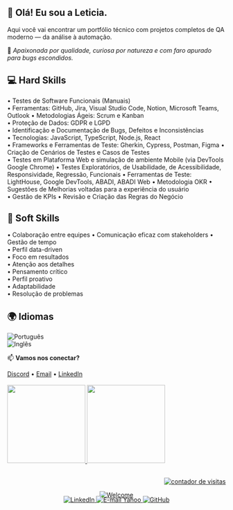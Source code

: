 ## 👋 Olá! Eu sou a Leticia.

Aqui você vai encontrar um portfólio técnico com projetos completos de QA moderno — da análise à automação.

📌 *Apaixonada por qualidade, curiosa por natureza e com faro apurado para bugs escondidos.*


## 💻 Hard Skills  


• Testes de Software Funcionais (Manuais)  
• Ferramentas: GitHub, Jira, Visual Studio Code, Notion, Microsoft Teams, Outlook 
• Metodologias Ágeis: Scrum e Kanban  
• Proteção de Dados: GDPR e LGPD  
• Identificação e Documentação de Bugs, Defeitos e Inconsistências  
• Tecnologias: JavaScript, TypeScript, Node.js, React  
• Frameworks e Ferramentas de Teste: Gherkin, Cypress, Postman, Figma
• Criação de Cenários de Testes e Casos de Testes  
• Testes em Plataforma Web e simulação de ambiente Mobile (via DevTools Google Chrome)
• Testes Exploratórios, de Usabilidade, de Acessibilidade, Responsividade, Regressão, Funcionais
• Ferramentas de Teste: LightHouse, Google DevTools, ABADI, ABADI Web
• Metodologia OKR
• Sugestões de Melhorias voltadas para a experiência do usuário  
• Gestão de KPIs
• Revisão e Criação das Regras do Negócio


## 🌟 Soft Skills  

• Colaboração entre equipes
• Comunicação eficaz com stakeholders
• Gestão de tempo  
• Perfil data-driven  
• Foco em resultados  
• Atenção aos detalhes  
• Pensamento crítico  
• Perfil proativo  
• Adaptabilidade  
• Resolução de problemas 


## 🌍 Idiomas  

![Português](https://img.shields.io/badge/Português-Nativo-green?style=for-the-badge)  
![Inglês](https://img.shields.io/badge/Inglês-Avançado-blue?style=for-the-badge)  
 
  📫 **Vamos nos conectar?**  
 
<div>
  <a href="https://discord.com/channels/@me" target="_blank">Discord</a> • 
  <a href = "cttleticiamenezes@gmail.com" target="_blank">Email</a> • 
  <a href="www.linkedin.com/in/leticia-menezess" target="_blank">LinkedIn</a>
</div>

<br>

<div>
  <a href="https://github.com/leticiamenezesb">
  <img height="180em" src="https://github-readme-stats.vercel.app/api?username=leticiamenezesb&show_icons=true&theme=tokyonight&include_all_commits=true&count_private=true"/>
  <img height="180em" src="https://github-readme-stats.vercel.app/api/top-langs/?username=leticiamenezesb&layout=compact&langs_count=6&theme=tokyonight"/>
</div>
 
 <br>

 <!-- Contador de visitas alinhado à direita -->
<p align="right">
  <img src="https://komarev.com/ghpvc/?username=joyce-cervantes&color=ff69b4&style=flat-square" alt="contador de visitas" />
</p>  

<!-- Imagem centralizada -->
<p align="center" style="margin-bottom: -20px;">
  <img src="https://github.com/joyce-cervantes/imagens-privadas/blob/main/welcome.png?raw=true" alt="Welcome" />
</p>  


<!-- Badges de redes sociais -->
<p align="center">
  <a href="https://www.linkedin.com/in/joyce-santana-cervantes/" target="_blank">
    <img src="https://img.shields.io/badge/LinkedIn-0077B5?style=for-the-badge&logo=linkedin&logoColor=white" alt="LinkedIn" />
  </a>
  <a href="mailto:joyce.cervantes@yahoo.com" target="_blank">
    <img src="https://img.shields.io/badge/Yahoo%20Mail-6001D2?style=for-the-badge&logo=yahoo&logoColor=white" alt="E-mail Yahoo" />
  </a>
  <a href="https://github.com/joyce-cervantes" target="_blank">
    <img src="https://img.shields.io/badge/GitHub-100000?style=for-the-badge&logo=github&logoColor=white" alt="GitHub" />
  </a>

</p>  

